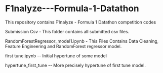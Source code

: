 # F1nalyze---Formula-1-Datathon
This repository contains F1nalyze - Formula 1 Datathon competition codes

Submission Csv - This folder contains all submitted csv files.

RandomForestRegressor_model1.ipynb - This Files Contains Data Cleaning, Feature Engineering and RandomForest regressor model.

first tune.ipynb -- Initial hypertune of some model

hypertune_first_tune -- More precisely hypertune of first tune model.
